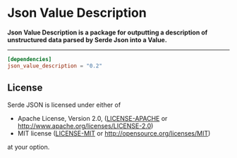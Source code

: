 # Json Value Description
[crates.io]: https://crates.io/crates/json\_value\_description

**Json Value Description is a package for outputting a description of unstructured data parsed by Serde Json into a Value.**

---

```toml
[dependencies]
json_value_description = "0.2"
```
## License

Serde JSON is licensed under either of

 * Apache License, Version 2.0, ([LICENSE-APACHE](LICENSE-APACHE) or
   http://www.apache.org/licenses/LICENSE-2.0)
 * MIT license ([LICENSE-MIT](LICENSE-MIT) or
   http://opensource.org/licenses/MIT)

at your option.
